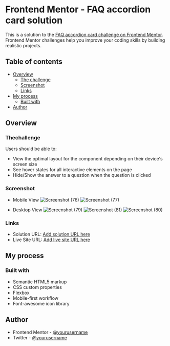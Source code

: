 # Frontend Mentor - FAQ accordion card solution

This is a solution to the [FAQ accordion card challenge on Frontend Mentor](https://www.frontendmentor.io/challenges/faq-accordion-card-XlyjD0Oam). Frontend Mentor challenges help you improve your coding skills by building realistic projects. 

## Table of contents

- [Overview](#overview)
  - [The challenge](#the-challenge)
  - [Screenshot](#screenshot)
  - [Links](#links)
- [My process](#my-process)
  - [Built with](#built-with)
- [Author](#author)



## Overview

### Thechallenge

Users should be able to:

- View the optimal layout for the component depending on their device's screen size
- See hover states for all interactive elements on the page
- Hide/Show the answer to a question when the question is clicked

### Screenshot

- Mobile View
![Screenshot (76)](https://github.com/harjibbolar26/faq-accordion-card-FEMentors/assets/75395248/775950a5-2e6e-4151-ab62-d222c2e14e90)
![Screenshot (77)](https://github.com/harjibbolar26/faq-accordion-card-FEMentors/assets/75395248/f35c529a-d489-4693-bea3-7b66fc0b0495)

- Desktop View
![Screenshot (79)](https://github.com/harjibbolar26/faq-accordion-card-FEMentors/assets/75395248/6536b261-5fb4-40a3-8f9f-9ae04eac7f4b)
![Screenshot (81)](https://github.com/harjibbolar26/faq-accordion-card-FEMentors/assets/75395248/680ff09e-03bc-45c0-a3de-c0f7688277eb)
![Screenshot (80)](https://github.com/harjibbolar26/faq-accordion-card-FEMentors/assets/75395248/79e1f223-ea0a-4571-89a8-c0df7f904c83)



### Links

- Solution URL: [Add solution URL here](https://your-solution-url.com)
- Live Site URL: [Add live site URL here](https://your-live-site-url.com)

## My process

### Built with

- Semantic HTML5 markup
- CSS custom properties
- Flexbox
- Mobile-first workflow
- Font-awesome icon library


## Author

- Frontend Mentor - [@yourusername](https://www.frontendmentor.io/profile/harjibbolar26)
- Twitter - [@yourusername](https://www.twitter.com/jibbypaul)
